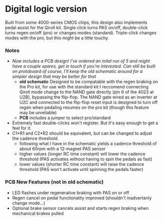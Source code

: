 # Digital logic version

Built from some 4000-series CMOS chips, this design also implements pedal assist for the Qiroll kit. Single click turns PAS on/off, double-click turns regen on/off (pro) or changes modes (standard). Triple-click changes modes with the pro, but this might be a little touchy.

### Notes
* _Now includes a PCB design! I've ordered an inital run of 5 and might have a couple spares, get in touch if you're interested. Can still be built on protoboard of course, I'll keep the old schematic around for a simpler design that may be better for that_
    - **old schematic** Designed to be compatable with the regen braking on the Pro kit, for use with the standard kit I reccomend connecting Qiroll mode change to the NAND gate directly (pin 6 of the 4023 at U2B), bypassing the flip-flop. The NAND gate wired as an inverter at U2C and connected to the flip-flop reset input is designed to turn off regen when pedaling resumes on the pro kit (though this feature may be unreliable)
    - **PCB** includes a jumper to select pro/standard
* Extremely fast double-clicks won't register. But it's easy enough to get a feel for it.
* C1\*R1 and C2\*R2 should be equivalent, but can be changed to adjust the cadence threshold.   
    * following what I have in the schematic yields a cadence threshold of about 60rpm with a 12-magnet PAS sensor
    * higher values (longer RC time constant) will lower the cadence threshold (PAS activates without having to spin the pedals as fast)
    * lower values (shorter RC time constant) will raise the cadence threshold (PAS won't activate until spinning the pedals faster)

### PCB New Features (not in old schematic)
* LED flashes under regenerative braking with PAS on or off
* Regen cancel on pedal functionality improved (shouldn't inadvertanly change mode...)
* Optional brake sensor cancels assist and starts regen braking when mechanical brakes pulled
